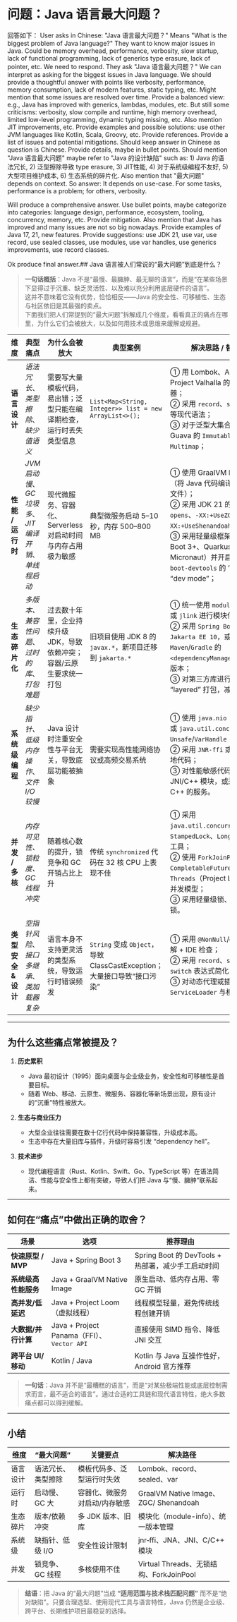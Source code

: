 # 问题：Java 语言最大问题？
回答如下：
User asks in Chinese: "Java 语言最大问题？" Means "What is the biggest problem of Java language?" They want to know major issues in Java. Could be memory overhead, performance, verbosity, slow startup, lack of functional programming, lack of generics type erasure, lack of pointer, etc. We need to respond. They ask "Java 语言最大问题？" We can interpret as asking for the biggest issues in Java language. We should provide a thoughtful answer with points like verbosity, performance, memory consumption, lack of modern features, static typing, etc. Might mention that some issues are resolved over time. Provide a balanced view: e.g., Java has improved with generics, lambdas, modules, etc. But still some criticisms: verbosity, slow compile and runtime, high memory overhead, limited low-level programming, dynamic typing missing, etc. Also mention JIT improvements, etc. Provide examples and possible solutions: use other JVM languages like Kotlin, Scala, Groovy, etc. Provide references. Provide a list of issues and potential mitigations. Should keep answer in Chinese as question is Chinese. Provide details, maybe in bullet points. Should mention "Java 语言最大问题" maybe refer to "Java 的设计缺陷" such as: 1) Java 的语法冗长, 2) 泛型擦除导致 type erasure, 3) JIT性能, 4) 对于系统级编程不友好, 5) 大型项目维护成本, 6) 生态系统的碎片化. Also mention that "最大问题" depends on context. So answer: It depends on use-case. For some tasks, performance is a problem; for others, verbosity.

Will produce a comprehensive answer. Use bullet points, maybe categorize into categories: language design, performance, ecosystem, tooling, concurrency, memory, etc. Provide mitigation. Also mention that Java has improved and many issues are not so big nowadays. Provide examples of Java 17, 21, new features. Provide suggestions: use JDK 21, use var, use record, use sealed classes, use modules, use var handles, use generics improvements, use record classes.

Ok produce final answer.## Java 语言被人们常说的“最大问题”到底是什么？

> **一句话概括**：Java 不是“最慢、最臃肿、最无聊的语言”，而是“在某些场景下显得过于沉重、缺乏灵活性、以及难以充分利用底层硬件的语言”。  
> 这并不意味着它没有优势，恰恰相反——Java 的安全性、可移植性、生态与社区依旧是其最强的卖点。  
> 下面我们把人们常提到的“最大问题”拆解成几个维度，看看真正的痛点在哪里，为什么它们会被放大，以及如何用技术或思维来缓解或规避。

| 维度 | 典型痛点 | 为什么会被放大 | 典型案例 | 解决思路 / 替代方案 |
|------|----------|--------------|----------|--------------------|
| **语言设计** | *语法冗长*、*类型擦除*、*缺少值语义* | 需要写大量模板代码，易出错；泛型只能在编译期检查，运行时丢失类型信息 | `List<Map<String, Integer>> list = new ArrayList<>();` | ① 用 Lombok、AutoValue、Project Valhalla 的 `value` 生成器；<br>② 采用 `record`、`sealed`、`var` 等现代语法；<br>③ 对于泛型大集合，使用 Guava 的 `ImmutableList` / `Multimap`； |
| **性能 / 运行时** | *JVM 启动慢*、*GC 垃圾多*、*JIT 编译开销*、*单线程启动* | 现代微服务、容器化、Serverless 对启动时间与内存占用极为敏感 | 典型微服务启动 5–10 秒，内存 500–800 MB | ① 使用 GraalVM Native Image（将 Java 代码编译为原生可执行文件）；<br>② 采用 JDK 21 的 `--add-opens`、`-XX:+UseZGC` 或 `-XX:+UseShenandoah`；<br>③ 采用轻量级框架（Spring Boot 3+、Quarkus、Micronaut）并开启 `spring-boot-devtools` 的 “restart” 或 “dev mode”； |
| **生态碎片化** | *多版本、兼容性问题*、*过时的库*、*打包难题* | 过去数十年里，企业持续升级 JDK，导致依赖冲突；容器/云原生要求统一打包 | 旧项目使用 JDK 8 的 `javax.*`，新项目迁移到 `jakarta.*` | ① 统一使用 `module-info.java` 或 `jlink` 进行模块化；<br>② 采用 `Spring Boot 3+`、`Jakarta EE 10`，或者使用 `Maven`/`Gradle` 的 `<dependencyManagement>` 来统一版本；<br>③ 对第三方库进行 “shade” 或 “layered” 打包，减少冲突。 |
| **系统级编程** | *缺少指针、低级内存操作*、*文件 I/O 较慢* | Java 设计时注重安全性与平台无关，导致底层功能被抽象 | 需要实现高性能网络协议或高频交易系统 | ① 使用 `java.nio`（非阻塞 I/O）或 `java.util.concurrent` 的 `Unsafe`/`VarHandle`；<br>② 采用 `JNR-ffi` 或 `JNA` 调用本地代码；<br>③ 对性能敏感代码写成 JNI/C++ 模块，或迁移到 Rust / C++ 的服务。 |
| **并发 / 多核** | *内存可见性、锁粒度、GC 线程冲突* | 随着核心数的提升，锁竞争和 GC 开销占比上升 | 传统 `synchronized` 代码在 32 核 CPU 上表现不佳 | ① 采用 `java.util.concurrent.atomic`、`StampedLock`、`LongAdder` 等无锁工具；<br>② 使用 `ForkJoinPool`、`CompletableFuture`、`Virtual Threads`（Project Loom）来提升并发模型；<br>③ 采用轻量级锁、锁分段或读写锁。 |
| **类型安全 & 设计** | *空指针风险*、*接口多继承*、*类加载器复杂* | 语言本身不支持更灵活的类型系统，导致运行时错误频发 | `String` 变成 `Object`，导致 ClassCastException；大量接口导致“接口污染” | ① 采用 `@NonNull`/`@Nullable` 注解 + IDE 检查；<br>② 采用 `record`、`sealed`、`switch` 表达式简化；<br>③ 对动态代理或插件系统使用 `ServiceLoader` 与模块化。 |

---

## 为什么这些痛点常被提及？

1. **历史累积**  
   - Java 最初设计（1995）面向桌面与企业级业务，安全性和可移植性是首要目标。  
   - 随着 Web、移动、云原生、微服务、容器化等新场景出现，原有设计的“沉重”特性被放大。

2. **生态与商业压力**  
   - 大型企业往往需要在数十亿行代码中保持兼容性，升级成本高。  
   - 生态中存在大量旧库与插件，升级时容易引发 “dependency hell”。

3. **技术进步**  
   - 现代编程语言（Rust、Kotlin、Swift、Go、TypeScript 等）在语法简洁、性能与安全性上都有突破，导致人们把 Java 与“慢、臃肿”联系起来。

---

## 如何在“痛点”中做出正确的取舍？

| 场景 | 选项 | 推荐理由 |
|------|------|----------|
| **快速原型 / MVP** | Java + Spring Boot 3 | Spring Boot 的 DevTools + 热部署，减少手工启动时间 |
| **系统级高性能服务** | Java + GraalVM Native Image | 原生启动、低内存占用、零 GC 开销 |
| **高并发/低延迟** | Java + Project Loom（虚拟线程） | 线程模型轻量，避免传统线程创建开销 |
| **大数据/并行计算** | Java + Project Panama（FFI）、`Vector API` | 直接使用 SIMD 指令、降低 JNI 交互 |
| **跨平台 UI/移动** | Kotlin / Java | Kotlin 与 Java 互操作性好，Android 官方推荐 |

> **一句话**：Java 并不是“最糟糕的语言”，而是“对某些极端性能或底层控制需求而言，最不适合的语言”。通过合适的工具链和现代语言特性，绝大多数痛点都可以得到缓解。

---

## 小结

| 维度 | “最大问题” | 关键要点 | 解决路径 |
|------|------------|----------|----------|
| 语言设计 | 语法冗长、类型擦除 | 模板代码多、泛型运行时失效 | Lombok、record、sealed、var |
| 运行时 | 启动慢、GC 大 | 容器化、微服务对启动/内存敏感 | GraalVM Native Image、ZGC/ Shenandoah |
| 生态碎片 | 版本/依赖冲突 | 多 JDK 版本、旧库 | 模块化（module-info）、统一版本管理 |
| 系统级 | 缺指针、低级 I/O | 安全性设计限制 | jnr‑ffi、JNA、JNI、C/C++ 模块 |
| 并发 | 锁竞争、GC 线程 | 多核使用不佳 | Virtual Threads、无锁结构、ForkJoinPool |

> **结语**：把 Java 的“最大问题”当成 **“适用范围与技术栈匹配问题”** 而不是“绝对缺陷”。只要合理选型、使用现代工具与语言特性，Java 仍然是企业级、跨平台、长期维护项目最稳妥的选择。